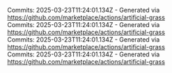 Commits: 2025-03-23T11:24:01.134Z - Generated via https://github.com/marketplace/actions/artificial-grass
<br>
Commits: 2025-03-23T11:24:01.134Z - Generated via https://github.com/marketplace/actions/artificial-grass
<br>
Commits: 2025-03-23T11:24:01.134Z - Generated via https://github.com/marketplace/actions/artificial-grass
<br>
Commits: 2025-03-23T11:24:01.134Z - Generated via https://github.com/marketplace/actions/artificial-grass
<br>
